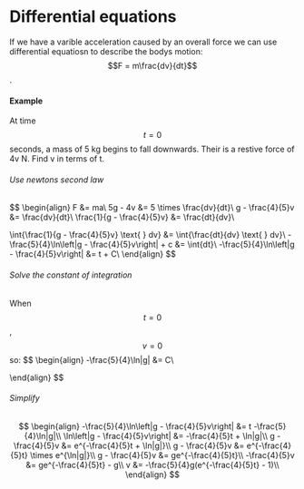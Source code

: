 # Differential equations
If we have a varible acceleration caused by an overall force we can use differential equatiosn to describe the bodys motion: $$F = m\frac{dv}{dt}$$.

#### Example
At time $$t = 0$$ seconds, a mass of 5 kg begins to fall downwards. Their is a restive force of 4v N. Find v in terms of t.

###### Use newtons second law
$$
\begin{align}
F &= ma\\
5g - 4v &= 5 \times \frac{dv}{dt}\\
g - \frac{4}{5}v &= \frac{dv}{dt}\\
\frac{1}{g - \frac{4}{5}v} &= \frac{dt}{dv}\\

\int{\frac{1}{g - \frac{4}{5}v} \text{  } dv} &= \int{\frac{dt}{dv} \text{  } dv}\\
-\frac{5}{4}\ln\left|g - \frac{4}{5}v\right| + c &= \int{dt}\\
-\frac{5}{4}\ln\left|g - \frac{4}{5}v\right| &= t + C\\
\end{align}
$$

###### Solve the constant of integration
When $$t = 0$$, $$v = 0$$ so:
$$
\begin{align}
-\frac{5}{4}\ln|g| &= C\\

\end{align}
$$

###### Simplify
$$
\begin{align}
-\frac{5}{4}\ln\left|g - \frac{4}{5}v\right| &= t -\frac{5}{4}\ln|g|\\
\ln\left|g - \frac{4}{5}v\right| &= -\frac{4}{5}t + \ln|g|\\
g - \frac{4}{5}v &= e^{-\frac{4}{5}t + \ln|g|}\\
g - \frac{4}{5}v &= e^{-\frac{4}{5}t} \times e^{\ln|g|}\\
g - \frac{4}{5}v &= ge^{-\frac{4}{5}t}\\
-\frac{4}{5}v &= ge^{-\frac{4}{5}t} - g\\
v &= -\frac{5}{4}g(e^{-\frac{4}{5}t} - 1)\\
\end{align}
$$
